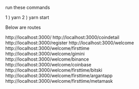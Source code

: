 run these commands

1 ) yarn
2 ) yarn start


Below are routes

http://localhost:3000/
http://localhost:3000/coindetail
http://localhost:3000/register
http://localhost:3000/welcome
http://localhost:3000/welcome/firsttime
http://localhost:3000/welcome/gimini
http://localhost:3000/welcome/binance
http://localhost:3000/welcome/coinbase
http://localhost:3000/welcome/firsttime/bitski
http://localhost:3000/welcome/firsttime/argantapp
http://localhost:3000/welcome/firsttime/metamask


